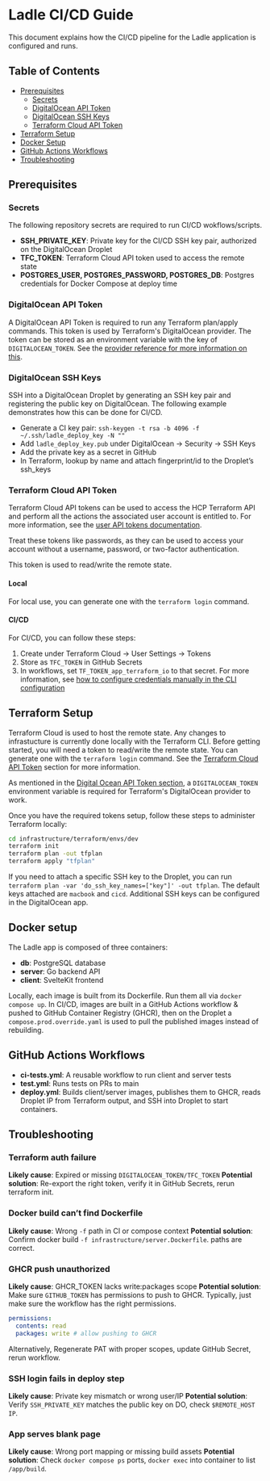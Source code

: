 # Ladle CI/CD Guide
This document explains how the CI/CD pipeline for the Ladle application is configured and runs.

## Table of Contents

- [Prerequisites](#prerequisites)
  - [Secrets](#secrets)
  - [DigitalOcean API Token](#digitalocean-api-token)
  - [DigitalOcean SSH Keys](#digitalocean-ssh-keys)
  - [Terraform Cloud API Token](#terraform-cloud-api-token)
- [Terraform Setup](#terraform-setup)
- [Docker Setup](#docker-setup)
- [GitHub Actions Workflows](#github-actions-workflows)
- [Troubleshooting](#troubleshooting)

## Prerequisites

### Secrets
The following repository secrets are required to run CI/CD wokflows/scripts.

- **SSH_PRIVATE_KEY**: Private key for the CI/CD SSH key pair, authorized on the DigitalOcean Droplet
- **TFC_TOKEN**: Terraform Cloud API token used to access the remote state
- **POSTGRES_USER, POSTGRES_PASSWORD, POSTGRES_DB**: Postgres credentials for Docker Compose at deploy time

### DigitalOcean API Token
A DigitalOcean API Token is required to run any Terraform plan/apply commands. This token is used by Terraform's DigitalOcean provider. The token can be stored as an environment variable with the key of `DIGITALOCEAN_TOKEN`. See the [provider reference for more information on this](https://registry.terraform.io/providers/digitalocean/digitalocean/latest/docs#token-1).

### DigitalOcean SSH Keys
SSH into a DigitalOcean Droplet by generating an SSH key pair and registering the public key on DigitalOcean. The following example demonstrates how this can be done for CI/CD.

- Generate a CI key pair: `ssh-keygen -t rsa -b 4096 -f ~/.ssh/ladle_deploy_key -N ""`
- Add `ladle_deploy_key.pub` under DigitalOcean → Security → SSH Keys
- Add the private key as a secret in GitHub
- In Terraform, lookup by name and attach fingerprint/id to the Droplet’s ssh_keys

### Terraform Cloud API Token
Terraform Cloud API tokens can be used to access the HCP Terraform API and perform all the actions the associated user account is entitled to. For more information, see the [user API tokens documentation](https://developer.hashicorp.com/terraform/cloud-docs/users-teams-organizations/users#tokens).

Treat these tokens like passwords, as they can be used to access your account without a username, password, or two-factor authentication.

This token is used to read/write the remote state.

#### Local
For local use, you can generate one with the `terraform login` command.

#### CI/CD
For CI/CD, you can follow these steps:

1. Create under Terraform Cloud → User Settings → Tokens
2. Store as `TFC_TOKEN` in GitHub Secrets
3. In workflows, set `TF_TOKEN_app_terraform_io` to that secret. For more information, see [how to configure credentials manually in the CLI configuration](https://developer.hashicorp.com/terraform/cloud-docs/users-teams-organizations/users#tokens)

## Terraform Setup
Terraform Cloud is used to host the remote state. Any changes to infrastucture is currently done locally with the Terraform CLI. Before getting started, you will need a token to read/write the remote state. You can generate one with the `terraform login` command. See the [Terraform Cloud API Token](#terraform-cloud-api-token) section for more information.

As mentioned in the [Digital Ocean API Token section](#digitalocean-api-token), a `DIGITALOCEAN_TOKEN` environment variable is required for Terraform's DigitalOcean provider to work.

Once you have the required tokens setup, follow these steps to administer Terraform locally:

```bash
cd infrastructure/terraform/envs/dev
terraform init
terraform plan -out tfplan
terraform apply "tfplan"
```
If you need to attach a specific SSH key to the Droplet, you can run `terraform plan -var 'do_ssh_key_names=["key"]' -out tfplan`. The default keys attached are `macbook` and `cicd`. Additional SSH keys can be configured in the DigitalOcean app.

## Docker setup
The Ladle app is composed of three containers:

- **db**: PostgreSQL database
- **server**: Go backend API
- **client**: SvelteKit frontend

Locally, each image is built from its Dockerfile. Run them all via `docker compose up`. In CI/CD, images are built in a GitHub Actions workflow & pushed to GitHub Container Registry (GHCR), then on the Droplet a `compose.prod.override.yaml` is used to pull the published images instead of rebuilding.

## GitHub Actions Workflows

- **ci-tests.yml**: A reusable workflow to run client and server tests
- **test.yml**: Runs tests on PRs to main
- **deploy.yml**: Builds client/server images, publishes them to GHCR, reads Droplet IP from Terraform output, and SSH into Droplet to start containers.

## Troubleshooting

### Terraform auth failure
**Likely cause**: Expired or missing `DIGITALOCEAN_TOKEN/TFC_TOKEN`
**Potential solution**: Re-export the right token, verify it in GitHub Secrets, rerun terraform init.

### Docker build can’t find Dockerfile
**Likely cause**: Wrong `-f` path in CI or compose context
**Potential solution**: Confirm docker build `-f infrastructure/server.Dockerfile`. paths are correct.

### GHCR push unauthorized
**Likely cause**: GHCR_TOKEN lacks write:packages scope
**Potential solution**: Make sure `GITHUB_TOKEN` has permissions to push to GHCR. Typically, just make sure the workflow has the right permissions.

```yml
permissions:
  contents: read
  packages: write # allow pushing to GHCR
```

Alternatively, Regenerate PAT with proper scopes, update GitHub Secret, rerun workflow.

### SSH login fails in deploy step
**Likely cause**: Private key mismatch or wrong user/IP
**Potential solution**: Verify `SSH_PRIVATE_KEY` matches the public key on DO, check `$REMOTE_HOST IP`.

### App serves blank page
**Likely cause**: Wrong port mapping or missing build assets
**Potential solution**: Check `docker compose ps` ports, `docker exec` into container to list `/app/build`.
